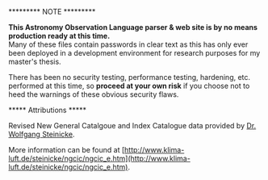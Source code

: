 ********* NOTE *********

**This Astronomy Observation Language parser & web site  is by no means production ready at this time.**  
Many of these files contain passwords in clear text as this has only ever been deployed in a development environment for research purposes for my master's thesis.  

There has been no security testing, performance testing, hardening, etc. performed at this time, so **proceed at your own risk** if you choose not to heed the warnings of these obvious security flaws.


***** Attributions *****


Revised New General Catalgoue and Index Catalogue data provided by [Dr. Wolfgang Steinicke](mailto:steinicke-zehnle@t-online.de).  

More information can be found at [http://www.klima-luft.de/steinicke/ngcic/ngcic_e.htm](http://www.klima-luft.de/steinicke/ngcic/ngcic_e.htm).
